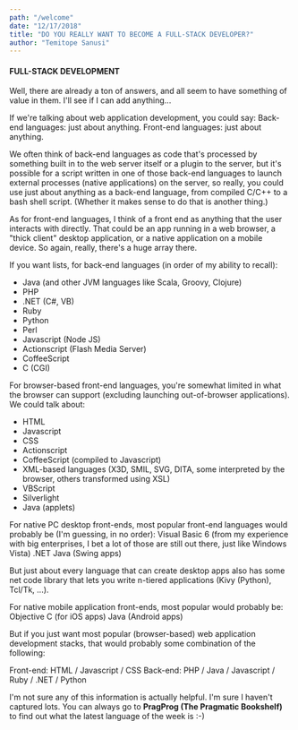 ```yaml
---
path: "/welcome"
date: "12/17/2018"
title: "DO YOU REALLY WANT TO BECOME A FULL-STACK DEVELOPER?"
author: "Temitope Sanusi"
---
```


#### FULL-STACK DEVELOPMENT
Well, there are already a ton of answers, and all seem to have something of value in them. I'll see if I can add anything...

If we're talking about web application development, you could say:
Back-end languages: just about anything.
Front-end languages: just about anything.

We often think of back-end languages as code that's processed by something built in to the web server itself or a plugin to the server, but it's possible for a script written in one of those back-end languages to launch external processes (native applications) on the server, so really, you could use just  about anything as a back-end language, from compiled C/C++ to a bash shell script. (Whether it makes sense to do that is another thing.)

As for front-end languages, I think of a front end as anything that the user interacts with directly. That could be an app running in a web browser, a "thick client" desktop application, or a native application on a mobile device. So again, really, there's a huge array there.

If you want lists, for back-end languages (in order of my ability to recall):
* Java (and other JVM languages like Scala, Groovy, Clojure)
* PHP
* .NET (C#, VB)
* Ruby
* Python
* Perl
* Javascript  (Node JS)
* Actionscript (Flash Media Server)
* CoffeeScript
* C (CGI)


For browser-based front-end languages, you're somewhat limited in what the browser can support (excluding launching out-of-browser applications). We could talk about:
* HTML
* Javascript
* CSS
* Actionscript
* CoffeeScript (compiled to Javascript)
* XML-based languages (X3D, SMIL, SVG, DITA, some interpreted by the browser, others transformed using XSL)
* VBScript
* Silverlight
* Java (applets)

For native PC desktop front-ends, most popular front-end languages would probably be (I'm guessing, in no order): 
Visual Basic 6 (from my experience with big enterprises, I bet a lot of those are still out there, just like Windows Vista)
.NET
Java (Swing apps)

But just about every language that can create desktop apps also has some net code library that lets you write n-tiered applications (Kivy (Python), Tcl/Tk, ...).

For native mobile application front-ends, most popular would probably be: 
Objective C (for iOS apps)
Java (Android apps)

But if you just want most popular (browser-based) web application development stacks, that would probably some combination of the following:

Front-end: HTML / Javascript / CSS
Back-end: PHP / Java / Javascript / Ruby / .NET / Python

I'm not sure any of this information is actually helpful. I'm sure I haven't captured lots. You can always go to **PragProg (The Pragmatic Bookshelf)** to find out what the latest language of the week is :-)

